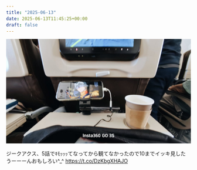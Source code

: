 ```yaml
---
title: "2025-06-13"
date: 2025-06-13T11:45:25+00:00
draft: false
---
```


![13_1.jpg](images/13_1.jpg)

ジークアクス、5話でｷﾓｯｯｯてなってから観てなかったので10までイッキ見した
うーーーんおもしろい^⁠_⁠^ https://t.co/DzKbgXHAJO

